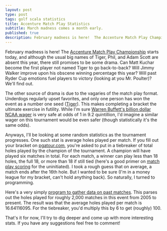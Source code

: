 ```yaml
---
layout: post
type: post
tags: golf scala statistics
title: Accenture Match Play Statistics
subtitle: March madness comes a month early.
published: true
description: February madness is here!  The Accenture Match Play Championship starts today, and although the usual big names of Tiger, Phil, and Adam Scott are absent this year, there still promises to be some drama.  
---
```


February madness is here!  The [Accenture Match Play Championship](http://www.worldgolfchampionships.com/accenture-match-play-championship.html) starts today, and although the usual big names of Tiger, Phil, and Adam Scott are absent this year, there still promises to be some drama.  Can Matt Kuchar become the first player not named Tiger to go back-to-back?  Will Jimmy Walker improve upon his obscene winning percentage this year?  Will past Ryder Cup emotions fuel players to victory (looking at you Mr. Poulter)?  We'll find out.

The other source of drama is due to the vagaries of the match play format.  Underdogs regularly upset favorites, and only one person has won the event as a number one seed ([Tiger](http://en.wikipedia.org/wiki/WGC-Accenture_Match_Play_Championship)).  This makes completing a bracket the ultimate exercise in futility.  While I'm sure [Warren Buffett's billion dollar NCAA wager](http://www.cbssports.com/collegebasketball/eye-on-college-basketball/24416823/warren-buffett-dan-gilbert-offering-1-billion-for-perfect-tourney-bracket) is very safe at odds of 1 in 9.2 quintillion, I'd imagine a similar wager on this tournament would be even safer (though statistically it's the same odds).

Anyways, I'll be looking at some random statistics as the tournament progresses.  One such stat is average holes played per match.  If you fill out your bracket on [pgatour.com](http://fantasy.pgatour.com/), you're asked to put in a tiebreaker of total holes played by the champion of the tournament.  A champion will have played six matches in total.  For each match, a winner can play less than 18 holes, the full 18, or more than 18 if still tied (here's a good primer on [match play scoring](http://golf.about.com/od/beginners/a/matchplayscore.htm) for the uninitiated).  I took a rough guess that on average, a match ends after the 16th hole.  But I wanted to be sure (I'm in a money league for my bracket, can't hold anything back).  So naturally, I turned to programming.

Here's a very simply [program to gather data on past matches](https://github.com/josephpconley/scala/blob/master/scrape/src/main/scala/com/josephpconley/golf/MatchPlay.scala).  This parses out the holes played for roughly 2,000 matches in this event from 2005 to present.  The result was that the average holes played per match is 16.64116095.  For the tiebreaker, you'd multiply this by 6 to get (roughly) 100.

That's it for now, I'll try to dig deeper and come up with more interesting stats.  If you have any suggestions feel free to comment!  